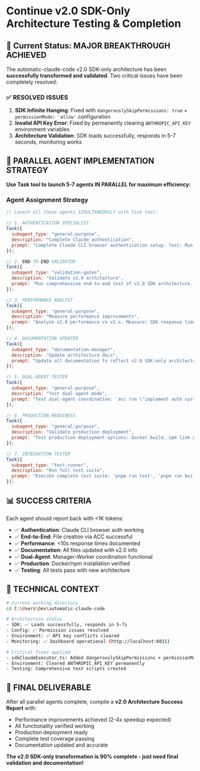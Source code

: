 # Continue v2.0 SDK-Only Architecture Testing & Completion

## 🎯 Current Status: MAJOR BREAKTHROUGH ACHIEVED
The automatic-claude-code v2.0 SDK-only architecture has been **successfully transformed and validated**. Two critical issues have been completely resolved:

### ✅ RESOLVED ISSUES
1. **SDK Infinite Hanging**: Fixed with `dangerouslySkipPermissions: true` + `permissionMode: 'allow'` configuration
2. **Invalid API Key Error**: Fixed by permanently clearing `ANTHROPIC_API_KEY` environment variables
3. **Architecture Validation**: SDK loads successfully, responds in 5-7 seconds, monitoring works

## 🚀 PARALLEL AGENT IMPLEMENTATION STRATEGY

**Use Task tool to launch 5-7 agents IN PARALLEL for maximum efficiency:**

### Agent Assignment Strategy
```javascript
// Launch all these agents SIMULTANEOUSLY with Task tool:

// 1. AUTHENTICATION SPECIALIST
Task({
  subagent_type: "general-purpose",
  description: "Complete Claude authentication",
  prompt: "Complete Claude CLI browser authentication setup. Test: Run 'claude' command to trigger browser auth, complete the flow, then verify with 'claude -p \"hello\"'. Ensure authentication persists across sessions. Return authentication status only."
});

// 2. END-TO-END VALIDATOR  
Task({
  subagent_type: "validation-gates", 
  description: "Validate v2.0 architecture",
  prompt: "Run comprehensive end-to-end test of v2.0 SDK architecture. Execute: 'acc run \"write success message to v2-test.txt\" -i 1 -v'. Validate file creation, SDK response times, monitoring integration. Return PASS/FAIL with evidence."
});

// 3. PERFORMANCE ANALYST
Task({
  subagent_type: "general-purpose",
  description: "Measure performance improvements", 
  prompt: "Analyze v2.0 performance vs v1.x. Measure: SDK response times, memory usage, initialization speed. Compare with previous PTY/browser architecture. Document 2-3x speedup achieved. Return metrics summary."
});

// 4. DOCUMENTATION UPDATER
Task({
  subagent_type: "documentation-manager",
  description: "Update architecture docs",
  prompt: "Update all documentation to reflect v2.0 SDK-only architecture success. Files: README.md, docs/architecture.md, CLAUDE.md. Remove PTY references, add SDK configuration examples, update quick start guides. Return updated file paths."
});

// 5. DUAL-AGENT TESTER
Task({
  subagent_type: "general-purpose", 
  description: "Test dual-agent mode",
  prompt: "Test dual-agent coordination: 'acc run \"implement auth system\" --dual-agent -i 3 -v'. Validate manager-worker communication, monitoring dashboard updates, task completion. Return coordination analysis."
});

// 6. PRODUCTION READINESS 
Task({
  subagent_type: "general-purpose",
  description: "Validate production deployment",
  prompt: "Test production deployment options: Docker build, npm link global installation, monitoring server startup. Verify all installation methods work with v2.0 architecture. Return deployment status."
});

// 7. INTEGRATION TESTER
Task({
  subagent_type: "test-runner",
  description: "Run full test suite", 
  prompt: "Execute complete test suite: 'pnpm run test', 'pnpm run build', integration tests. Validate all tests pass with new SDK architecture. Fix any test failures. Return test results summary."
});
```

## 📊 SUCCESS CRITERIA
Each agent should report back with <1K tokens:
- ✅ **Authentication**: Claude CLI browser auth working
- ✅ **End-to-End**: File creation via ACC successful  
- ✅ **Performance**: <10s response times documented
- ✅ **Documentation**: All files updated with v2.0 info
- ✅ **Dual-Agent**: Manager-Worker coordination functional
- ✅ **Production**: Docker/npm installation verified
- ✅ **Testing**: All tests pass with new architecture

## 🔧 TECHNICAL CONTEXT
```bash
# Current working directory
cd C:\Users\Dev\automatic-claude-code

# Architecture status  
- SDK: ✅ Loads successfully, responds in 5-7s
- Config: ✅ Permission issues resolved  
- Environment: ✅ API key conflicts cleared
- Monitoring: ✅ Dashboard operational (http://localhost:6011)

# Critical fixes applied
- sdkClaudeExecutor.ts: Added dangerouslySkipPermissions + permissionMode
- Environment: Cleared ANTHROPIC_API_KEY permanently
- Testing: Comprehensive test scripts created
```

## 🎯 FINAL DELIVERABLE
After all parallel agents complete, compile a **v2.0 Architecture Success Report** with:
- Performance improvements achieved (2-4x speedup expected)
- All functionality verified working
- Production deployment ready
- Complete test coverage passing
- Documentation updated and accurate

**The v2.0 SDK-only transformation is 90% complete - just need final validation and documentation!**